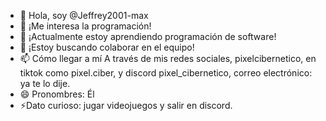 - 👋 Hola, soy @Jeffrey2001-max
- 👀 ¡Me interesa la programación!
- 🌱 ¡Actualmente estoy aprendiendo programación de software!
- 💞️ ¡Estoy buscando colaborar en el equipo!
- 📫 Cómo llegar a mí A través de mis redes sociales, pixelcibernetico, en tiktok como pixel.ciber, y discord pixel_cibernetico, correo electrónico: ya te lo dije.
- 😄 Pronombres: Él
- ⚡Dato curioso: jugar videojuegos y salir en discord.

<!---
Jeffrey2001-max/Jeffrey2001-max es un repositorio ✨ especial ✨ porque su `README.md` (este archivo) aparece en su perfil de GitHub.
Puede hacer clic en el enlace Vista previa para ver los cambios.
--->
